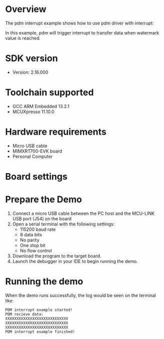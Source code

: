 Overview
========
The pdm interrupt example shows how to use pdm driver with interrupt:

In this example, pdm will trigger interrupt to transfer data when watermark value is reached.


SDK version
===========
- Version: 2.16.000

Toolchain supported
===================
- GCC ARM Embedded  13.2.1
- MCUXpresso  11.10.0

Hardware requirements
=====================
- Micro USB cable
- MIMXRT700-EVK board
- Personal Computer

Board settings
==============


Prepare the Demo
================
1.  Connect a micro USB cable between the PC host and the MCU-LINK USB port (J54) on the board
2.  Open a serial terminal with the following settings:
    - 115200 baud rate
    - 8 data bits
    - No parity
    - One stop bit
    - No flow control
3.  Download the program to the target board.
4.  Launch the debugger in your IDE to begin running the demo.


Running the demo
================
When the demo runs successfully,  the log would be seen on the terminal like:
~~~~~~~~~~~~~~~~~~~
PDM interrupt example started!
PDM recieve data:
XXXXXXXXXXXXXXXXXXXXXXXXXXXX
XXXXXXXXXXXXXXXXXXXXXXXXXXXX
XXXXXXXXXXXXXXXXXXXXXXXXXXXX
PDM interrupt example finished!
~~~~~~~~~~~~~~~~~~~


